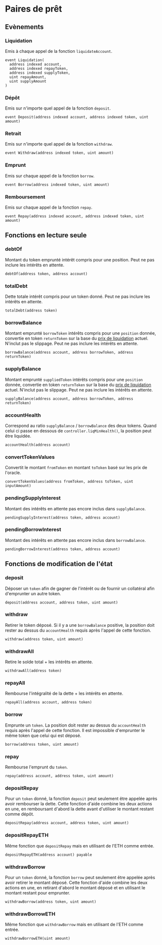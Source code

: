 # Paires de prêt

## Evènements

### Liquidation

Emis à chaque appel de la fonction `liquidateAccount`.

```text
event Liquidation(
  address indexed account,
  address indexed repayToken,
  address indexed supplyToken,
  uint repayAmount,
  uint supplyAmount
)
```

### Dépôt

Emis sur n'importe quel appel de la fonction `deposit`.

```text
event Deposit(address indexed account, address indexed token, uint amount)
```

### Retrait

Emis sur n'importe quel appel de la fonction `withdraw`.

```text
event Withdraw(address indexed token, uint amount)
```

### Emprunt

Emis sur chaque appel de la fonction `borrow`.

```text
event Borrow(address indexed token, uint amount)
```

### Remboursement

Emis sur chaque appel de la fonction `repay`.

```text
event Repay(address indexed account, address indexed token, uint amount)
```

## Fonctions en lecture seule

### debtOf

Montant du token emprunté intérêt compris pour une position. Peut ne pas inclure les intérêts en attente.

```text
debtOf(address token, address account)
```

### totalDebt

Dette totale intérêt compris pour un token donné. Peut ne pas inclure les intérêts en attente.

```text
totalDebt(address token)
```

### borrowBalance

Montant emprunté `borrowToken` intérêts compris pour une `position` donnée, convertie en token `returnToken` sur la base du [prix de liquidation](lending-pair.md) actuel. N'inclut pas le slippage. Peut ne pas inclure les intérêts en attente.

```text
borrowBalance(address account, address borrowToken, address returnToken)
```

### supplyBalance

Montant emprunté `suppliedToken` intérêts compris pour une `position` donnée, convertie en token `returnToken` sur la base du [prix de liquidation](lending-pair.md) actuel. N'inclut pas le slippage. Peut ne pas inclure les intérêts en attente.

```text
supplyBalance(address account, address borrowToken, address returnToken)
```

### accountHealth

Correspond au ratio `supplyBalance` / `borrowBalance` des deux tokens. Quand celui ci passe en dessous de `controller.liqMinHealth()`, la position peut être liquidée.

```text
accountHealth(address account)
```

### convertTokenValues

Convertit le montant `fromToken` en montant `toToken` basé sur les prix de l'oracle.

```text
convertTokenValues(address fromToken, address toToken, uint inputAmount)
```

### pendingSupplyInterest

Montant des intérêts en attente pas encore inclus dans `supplyBalance`.

```text
pendingSupplyInterest(address token, address account)
```

### pendingBorrowInterest

Montant des intérêts en attente pas encore inclus dans `borrowBalance`.

```text
pendingBorrowInterest(address token, address account)
```

## Fonctions de modification de l'état

### deposit

Déposer un `token` afin de gagner de l'intérêt ou de fournir un collatéral afin d'emprunter un autre token.

```text
deposit(address account, address token, uint amount)
```

### withdraw

Retirer le token déposé. Si il y a une `borrowBalance` positive, la position doit rester au dessus du `accountHealth` requis après l'appel de cette fonction.

```text
withdraw(address token, uint amount)
```

### withdrawAll

Retire le solde total + les intérêts en attente.

```text
withdrawAll(address token)
```

### repayAll

Rembourse l'intégralité de la dette + les intérêts en attente.

```text
repayAll(address account, address token)
```

### borrow

Emprunte un `token`. La position doit rester au dessus du `accountHealth` requis après l'appel de cette fonction. Il est impossible d'emprunter le même token que celui qui est déposé.

```text
borrow(address token, uint amount)
```

### repay

Rembourse l'emprunt du `token`.

```text
repay(address account, address token, uint amount)
```

### depositRepay

Pour un `token` donné, la fonction `deposit` peut seulement être appelée après avoir rembourser la dette. Cette fonction d'aide combine les deux actions en une, en remboursant d'abord la dette avant d'utiliser le montant restant comme dépôt.

```text
depositRepay(address account, address token, uint amount)
```

### depositRepayETH

Même fonction que `depositRepay` mais en utilisant de l'ETH comme entrée.

```text
depositRepayETH(address account) payable
```

### withdrawBorrow

Pour un `token` donné, la fonction `borrow` peut seulement être appelée après avoir retirer le montant déposé. Cette fonction d'aide combine les deux actions en une, en retirant d'abord le montant déposé et en utilisant le montant restant pour emprunter.

```text
withdrawBorrow(address token, uint amount)
```

### withdrawBorrowETH

Même fonction que `withdrawBorrow` mais en utilisant de l'ETH comme entrée.

```text
withdrawBorrowETH(uint amount)
```

